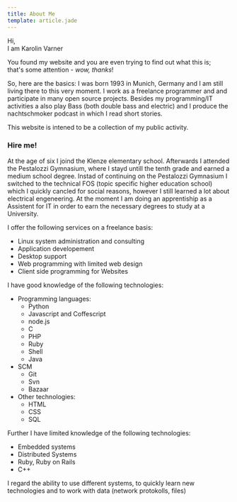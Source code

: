 ```yaml
---
title: About Me
template: article.jade
---
```


Hi,  
I am Karolin Varner

You found my website and you are even trying to find out what this is;   
that's some attention - *wow, thanks*!

So, here are the basics:
I was born 1993 in Munich, Germany and I am still 
living there to this very moment.
I work as a freelance programmer and and participate in many open source projects.
Besides my programming/IT activities a also play Bass (both double bass and electric)
and I produce the nachtschmoker podcast in which I read short stories.

This website is intened to be a collection of my public activity.

### Hire me!

At the age of six I joind the Klenze elementary school.
Afterwards I attended the Pestalozzi Gymnasium,
where I stayd untill the tenth grade and earned a medium
school degree.
Instad of continuing on the Pestalozzi Gymnasium
I switched to the technical FOS (topic specific higher education school)
which I quickly cancled for social reasons, however I
still learned a lot about electrical engeneering.
At the moment I am doing an apprentiship as a Assistent for IT in
order to earn the necessary degrees to study at a University.

I offer the following services on a freelance basis:

* Linux system administration and consulting
* Application developement
* Desktop support
* Web programming with limited web design
* Client side programming for Websites

I have good knowledge of the following technologies:

* Programming languages:
    * Python
    * Javascript and Coffescript
    * node.js
    * C
    * PHP
    * Ruby
    * Shell
    * Java
* SCM
    * Git
    * Svn
    * Bazaar
* Other technologies:
    * HTML
    * CSS
    * SQL

Further I have limited knowledge of the following technologies:

* Embedded systems
* Distributed Systems
* Ruby, Ruby on Rails
* C++

I regard the ability to use different systems, to quickly learn new technologies and to work with data (network protokolls, files)
